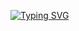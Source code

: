 [![Typing SVG](https://readme-typing-svg.demolab.com?font=Fira+Code&weight=500&size=27&pause=1000&color=18A456&center=true&vCenter=true&random=false&width=800&height=100&lines=Hi+there+%F0%9F%91%8B+%2CIm+is+rational_stars;%E5%8F%AB%E6%88%91+%E5%90%91%E5%89%8D++%E5%B0%B1%E8%A1%8C)](https://home.rational-stars.cn)
